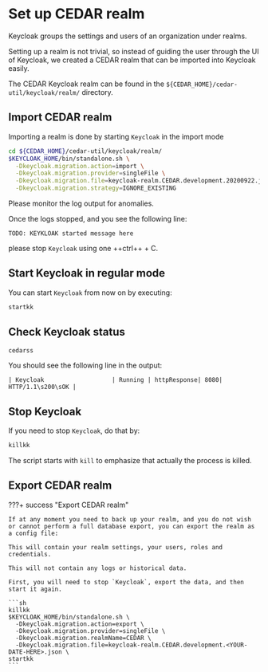 # Set up CEDAR realm

Keycloak groups the settings and users of an organization under realms.

Setting up a realm is not trivial, so instead of guiding the user through the UI of Keycloak, we created a CEDAR realm that can be imported into Keycloak easily.

The CEDAR Keycloak realm can be found in the `${CEDAR_HOME}/cedar-util/keycloak/realm/` directory.

## Import CEDAR realm

Importing a realm is done by starting `Keycloak` in the import mode
```sh
cd ${CEDAR_HOME}/cedar-util/keycloak/realm/
$KEYCLOAK_HOME/bin/standalone.sh \
  -Dkeycloak.migration.action=import \
  -Dkeycloak.migration.provider=singleFile \
  -Dkeycloak.migration.file=keycloak-realm.CEDAR.development.20200922.json \
  -Dkeycloak.migration.strategy=IGNORE_EXISTING
```

Please monitor the log output for anomalies.

Once the logs stopped, and you see the following line:
```
TODO: KEYKLOAK started message here
``` 

please stop `Keycloak` using one ++ctrl++ + C.

## Start Keycloak in regular mode

You can start `Keycloak` from now on by executing:

```sh
startkk
```

## Check Keycloak status
```sh
cedarss
```

You should see the following line in the output:
```
| Keycloak                   | Running | httpResponse| 8080| HTTP/1.1\s200\sOK |
```


## Stop Keycloak

If you need to stop `Keycloak`, do that by:

```sh
killkk
```

The script starts with `kill` to emphasize that actually the process is killed.

## Export CEDAR realm

???+ success "Export CEDAR realm"

    If at any moment you need to back up your realm, and you do not wish or cannot perform a full database export, you can export the realm as a config file:

    This will contain your realm settings, your users, roles and credentials.

    This will not contain any logs or historical data.
    
    First, you will need to stop `Keycloak`, export the data, and then start it again. 

    ```sh
    killkk
    $KEYCLOAK_HOME/bin/standalone.sh \
      -Dkeycloak.migration.action=export \
      -Dkeycloak.migration.provider=singleFile \
      -Dkeycloak.migration.realmName=CEDAR \
      -Dkeycloak.migration.file=keycloak-realm.CEDAR.development.<YOUR-DATE-HERE>.json \
    startkk
    ```
 
